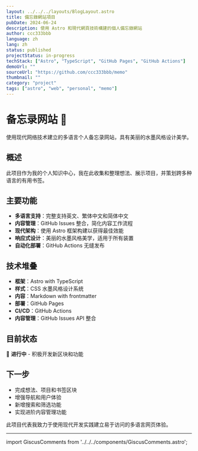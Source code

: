 ```yaml
---
layout: ../../../layouts/BlogLayout.astro
title: 備忘錄網站項目
pubDate: 2024-06-24
description: 使用 Astro 和現代網頁技術構建的個人備忘錄網站
author: ccc333bbb
language: zh
lang: zh
status: published
projectStatus: in-progress
techStack: ["Astro", "TypeScript", "GitHub Pages", "GitHub Actions"]
demoUrl: ""
sourceUrl: "https://github.com/ccc333bbb/memo"
thumbnail: ""
category: "project"
tags: ["astro", "web", "personal", "memo"]
---
```


# 备忘录网站 🚀

使用现代网络技术建立的多语言个人备忘录网站，具有美丽的水墨风格设计美学。

## 概述

此项目作为我的个人知识中心，我在此收集和整理想法、展示项目，并策划跨多种语言的有用书签。

## 主要功能

- **多语言支持**：完整支持英文、繁体中文和简体中文
- **内容管理**：GitHub Issues 整合，简化内容工作流程
- **现代架构**：使用 Astro 框架构建以获得最佳效能
- **响应式设计**：美丽的水墨风格美学，适用于所有装置
- **自动化部署**：GitHub Actions 无缝发布

## 技术堆叠

- **框架**：Astro with TypeScript
- **样式**：CSS 水墨风格设计系统
- **内容**：Markdown with frontmatter
- **部署**：GitHub Pages
- **CI/CD**：GitHub Actions
- **内容管理**：GitHub Issues API 整合

## 目前状态

🔨 **进行中** - 积极开发新区块和功能

## 下一步

- 完成想法、项目和书签区块
- 增强导航和用户体验
- 新增搜索和筛选功能
- 实现进阶内容管理功能

此项目代表我致力于使用现代开发实践建立易于访问的多语言网页体验。

---

import GiscusComments from '../../../components/GiscusComments.astro';

<GiscusComments />